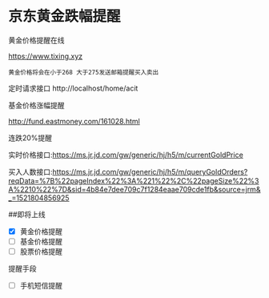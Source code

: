 # 京东黄金跌幅提醒
黄金价格提醒在线

https://www.tixing.xyz


```黄金价格将会在小于268 大于275发送邮箱提醒买入卖出```

定时请求接口 http://localhost/home/acit

基金价格涨幅提醒

http://fund.eastmoney.com/161028.html

连跌20%提醒

实时价格接口:https://ms.jr.jd.com/gw/generic/hj/h5/m/currentGoldPrice

买入人数接口:https://ms.jr.jd.com/gw/generic/hj/h5/m/queryGoldOrders?reqData=%7B%22pageIndex%22%3A%221%22%2C%22pageSize%22%3A%2210%22%7D&sid=4b84e7dee709c7f1284eaae709cde1fb&source=jrm&_=1521804856925

##即将上线

- [x] 黄金价格提醒
- [ ] 基金价格提醒  
- [ ] 股票价格提醒

提醒手段

- [ ] 手机短信提醒
